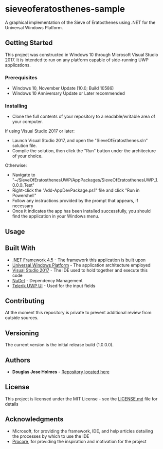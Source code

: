 # sieveoferatosthenes-sample
A graphical implementation of the Sieve of Eratosthenes using .NET for the Universal Windows Platform.

## Getting Started

This project was constructed in Windows 10 through Microsoft Visual Studio 2017. It is intended to run on any platform capable of side-running UWP applications.

### Prerequisites

* Windows 10, November Update (10.0; Build 10586)
* Windows 10 Anniversary Update or Later recommended

### Installing

* Clone the full contents of your repository to a readable/writable area of your computer.

If using Visual Studio 2017 or later:

* Launch Visual Studio 2017, and open the "SieveOfEratosthenes.sln" solution file.
* Compile the solution, then click the "Run" button under the architecture of your choice.

Otherwise:

* Navigate to "~/SieveOfEratosthenesUWP/AppPackages/SieveOfEratosthenesUWP_1.0.0.0_Test"
* Right-click the "Add-AppDevPackage.ps1" file and click "Run in Powershell"
* Follow any instructions provided by the prompt that appears, if necessary
* Once it indicates the app has been installed successfully, you should find the application in your Windows menu.

## Usage

## Built With

* [.NET Framework 4.5](https://en.wikipedia.org/wiki/.NET_Framework) - The framework this application is built upon
* [Universal Windows Platform](https://en.wikipedia.org/wiki/Universal_Windows_Platform) - The application architecture employed
* [Visual Studio 2017](https://www.visualstudio.com/downloads/) - The IDE used to hold together and execute this code
* [NuGet](https://www.nuget.org/) - Dependency Management
* [Telerik UWP UI](https://github.com/telerik/UI-For-UWP) - Used for the input fields

## Contributing

At the moment this repository is private to prevent additional review from outside sources.

## Versioning

The current version is the initial release build (1.0.0.0).

## Authors

* **Douglas Jose Holmes** - [Repository located here](https://github.com/douglasjoseholmes/)

## License

This project is licensed under the MIT License - see the [LICENSE.md](LICENSE.md) file for details

## Acknowledgments

* Microsoft, for providing the framework, IDE, and help articles detailing the processes by which to use the IDE
* [Procore](https://www.procore.com/), for providing the inspiration and motivation for the project
